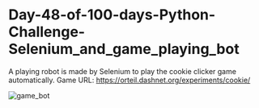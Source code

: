 # Day-48-of-100-days-Python-Challenge-Selenium_and_game_playing_bot
A playing robot is made by Selenium to play the cookie clicker game automatically.
Game URL: https://orteil.dashnet.org/experiments/cookie/

![game_bot](https://github.com/user-attachments/assets/698333b2-4a61-4fe5-a2c1-3d4a352bf1b6)
